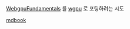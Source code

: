 [WebgpuFundamentals](https://webgpufundamentals.org/) 를 [wgpu](https://wgpu.rs/) 로 포팅하려는 시도

[mdbook](https://clazyzombie.github.io/wgpu-fundamentals)

